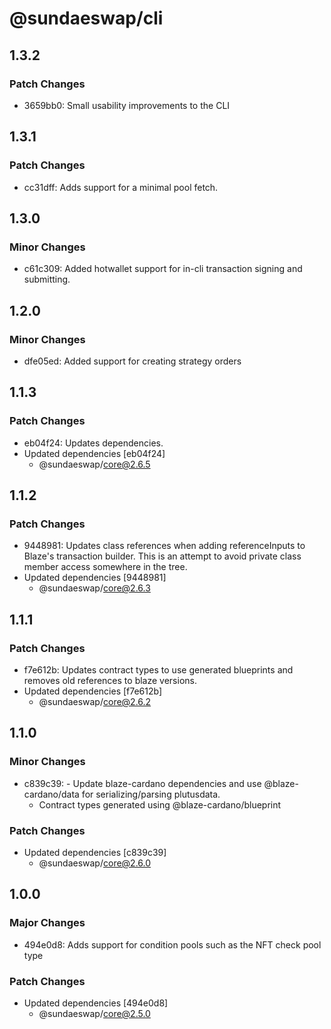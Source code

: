 # @sundaeswap/cli

## 1.3.2

### Patch Changes

- 3659bb0: Small usability improvements to the CLI

## 1.3.1

### Patch Changes

- cc31dff: Adds support for a minimal pool fetch.

## 1.3.0

### Minor Changes

- c61c309: Added hotwallet support for in-cli transaction signing and submitting.

## 1.2.0

### Minor Changes

- dfe05ed: Added support for creating strategy orders

## 1.1.3

### Patch Changes

- eb04f24: Updates dependencies.
- Updated dependencies [eb04f24]
  - @sundaeswap/core@2.6.5

## 1.1.2

### Patch Changes

- 9448981: Updates class references when adding referenceInputs to Blaze's transaction builder. This is an attempt to avoid private class member access somewhere in the tree.
- Updated dependencies [9448981]
  - @sundaeswap/core@2.6.3

## 1.1.1

### Patch Changes

- f7e612b: Updates contract types to use generated blueprints and removes old references to blaze versions.
- Updated dependencies [f7e612b]
  - @sundaeswap/core@2.6.2

## 1.1.0

### Minor Changes

- c839c39: - Update blaze-cardano dependencies and use @blaze-cardano/data for serializing/parsing plutusdata.
  - Contract types generated using @blaze-cardano/blueprint

### Patch Changes

- Updated dependencies [c839c39]
  - @sundaeswap/core@2.6.0

## 1.0.0

### Major Changes

- 494e0d8: Adds support for condition pools such as the NFT check pool type

### Patch Changes

- Updated dependencies [494e0d8]
  - @sundaeswap/core@2.5.0
